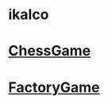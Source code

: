 # ikalco
# <a href="https://ikalco.github.io/ChessGame/">ChessGame</a>
# <a href="https://ikalco.github.io/FactoryGame/">FactoryGame</a>
